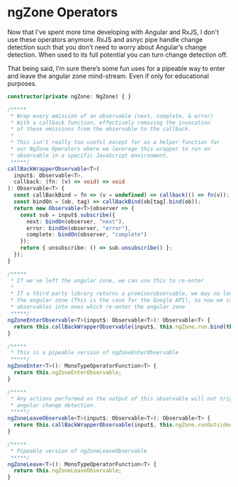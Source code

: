 # ngZone Operators

Now that I've spent more time developing with Angular and RxJS, I don't use these operators anymore. RxJS and asnyc pipe handle change detection such that you don't need to worry about Angular’s change detection. When used to its full potential you can turn change detection off.

That being said, I’m sure there’s some fun uses for a pipeable way to enter and leave the angular zone mind-stream. Even if only for educational purposes. 

```TypeScript
constructor(private ngZone: NgZone) { }

/*****
 * Wrap every emission of an observable (next, complete, & error)
 * With a callback function, effectively removing the invocation
 * of these emissions from the observable to the callback.
 *
 * This isn't really too useful except for as a helper function for
 * our NgZone Operators where we leverage this wrapper to run an
 * observable in a specific JavaScript environment.
 *****/
callBackWrapperObservable<T>(
  input$: Observable<T>, 
  callback: (fn: (v) => void) => void
): Observable<T> {
  const callBackBind = fn => (v = undefined) => callback(() => fn(v));
  const bindOn = (ob, tag) => callBackBind(ob[tag].bind(ob));
  return new Observable<T>(observer => {
    const sub = input$.subscribe({
      next: bindOn(observer, "next"),
      error: bindOn(observer, "error"),
      complete: bindOn(observer, "complete")
    });
    return { unsubscribe: () => sub.unsubscribe() };
  });
}

/*****
 * If we've left the angular zone, we can use this to re-enter
 * 
 * If a third party library returns a promise/observable, we may no longer be in
 * the angular zone (This is the case for the Google API), so now we can convert such
 * observables into ones which re-enter the angular zone
 *****/
ngZoneEnterObservable<T>(input$: Observable<T>): Observable<T> {
  return this.callBackWrapperObservable(input$, this.ngZone.run.bind(this.ngZone));
}

/*****
 * This is a pipeable version of ngZoneEnterObservable
 *****/
ngZoneEnter<T>(): MonoTypeOperatorFunction<T> {
  return this.ngZoneEnterObservable;
}

/*****
 * Any actions performed on the output of this observable will not trigger 
 * angular change detection. 
 *****/
ngZoneLeaveObservable<T>(input$: Observable<T>): Observable<T> {
  return this.callBackWrapperObservable(input$, this.ngZone.runOutsideAngular.bind(this.ngZone));
}

/*****
 * Pipeable version of ngZoneLeaveObservable
 *****/
ngZoneLeave<T>(): MonoTypeOperatorFunction<T> {
  return this.ngZoneLeaveObservable;
}
````
